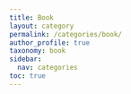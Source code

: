 ```yaml
---
title: Book
layout: category
permalink: /categories/book/
author_profile: true
taxonomy: book
sidebar:
  nav: categories
toc: true
---
```


